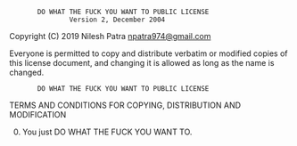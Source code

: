            DO WHAT THE FUCK YOU WANT TO PUBLIC LICENSE
                   Version 2, December 2004

Copyright (C) 2019 Nilesh Patra <npatra974@gmail.com>

Everyone is permitted to copy and distribute verbatim or modified
copies of this license document, and changing it is allowed as long
as the name is changed.

           DO WHAT THE FUCK YOU WANT TO PUBLIC LICENSE
  TERMS AND CONDITIONS FOR COPYING, DISTRIBUTION AND MODIFICATION

 0. You just DO WHAT THE FUCK YOU WANT TO.

